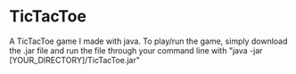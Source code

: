 # TicTacToe
 A TicTacToe game I made with java.
To play/run the game, simply download the .jar file and run the file through your command line with "java -jar [YOUR_DIRECTORY]/TicTacToe.jar"
